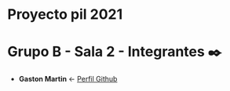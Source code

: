 # Proyecto pil 2021

# Grupo B - Sala 2 - Integrantes ✒️

* **Gaston Martin** <- [Perfil Github](https://github.com/Gaaston12) 

